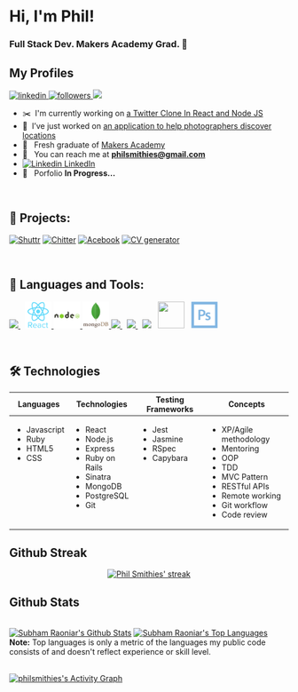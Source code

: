 <h1>Hi, I'm Phil!</h1>
<h3>Full Stack Dev. Makers Academy Grad. 🌱</h3>

## My Profiles

 <a href="https://uk.linkedin.com/in/phil-smithies">
  <img alt="linkedin" title="My LinkedIn Page" src="https://img.shields.io/badge/LinkedIn-0077B5?style=for-the-badge&logo=linkedin&logoColor=white">
</a>
   
<a href="https://github.com/philsmithies">
  <img alt="followers" title="Follow me on Github" src="https://img.shields.io/github/followers/philsmithies?color=236ad3&labelColor=1155ba&style=for-the-badge&logo=github&label=Follow"/>
</a>

<a href="https://www.codewars.com/users/phileeep">
  <img src="https://img.shields.io/badge/CodeWars-%23AD2C27?style=for-the-badge&logo=codewars&logoColor=white"/>
</a>

- ✂️&nbsp; I'm currently working on [a Twitter Clone In React and Node JS](https://github.com/philsmithies/chitter-react)
- 🔨&nbsp; I’ve just worked on [an application to help photographers discover locations](https://github.com/philsmithies/shuttr)
- 🌱 &nbsp; Fresh graduate of [Makers Academy](https://makers.tech)
- 📧 &nbsp; You can reach me at **philsmithies@gmail.com**
- [![Linkedin](https://i.stack.imgur.com/gVE0j.png) LinkedIn](https://www.linkedin.com/in/phil-smithies)
- 👀 &nbsp; Porfolio **In Progress...**

<br/>

## 🚀 Projects:

<p align="left">
  <a href=https://github.com/philsmithies/shuttr><img width="282" src="https://denvercoder1-github-readme-stats.vercel.app/api/pin/?username=philsmithies&repo=shuttr&show_icons=false&count_private=true&theme=react&hide_border=true&bg_color=1F222A" alt="Shuttr"></a>
  <a href=https://github.com/philsmithies/chitter-react><img width="282" src="https://denvercoder1-github-readme-stats.vercel.app/api/pin/?username=philsmithies&repo=chitter-react&show_icons=false&count_private=true&theme=react&hide_border=true&bg_color=1F222A" alt="Chitter"></a>
  <a href=https://github.com/philsmithies/acebook><img width="282" src="https://denvercoder1-github-readme-stats.vercel.app/api/pin/?username=philsmithies&repo=acebook-react&show_icons=false&count_private=true&theme=react&hide_border=true&bg_color=1F222A" alt="Acebook"></a>
  <a href=https://github.com/philsmithies/cv-generator><img width="282" src="https://denvercoder1-github-readme-stats.vercel.app/api/pin/?username=philsmithies&repo=cv-generator&show_icons=false&count_private=true&theme=react&hide_border=true&bg_color=1F222A" alt="CV generator"></a>
</p>

<br/>

## :hammer: Languages and Tools:

<p align="left"> 
   <a style="padding-right:8px;" href="https://developer.mozilla.org/en-US/docs/Web/JavaScript" target="_blank"> <img src="https://img.icons8.com/color/48/000000/javascript.png"/> </a> 
   <a href="https://reactjs.org/" target="_blank"> <img src="https://raw.githubusercontent.com/devicons/devicon/master/icons/react/react-original-wordmark.svg" alt="react" width="48" height="48"/> </a>
    <a href="https://nodejs.org" target="_blank"> <img src="https://raw.githubusercontent.com/devicons/devicon/master/icons/nodejs/nodejs-original-wordmark.svg" alt="nodejs" width="48" height="48"/> </a>
   <a href="https://www.mongodb.com/" target="_blank"> <img src="https://raw.githubusercontent.com/devicons/devicon/master/icons/mongodb/mongodb-original-wordmark.svg" alt="mongodb" width="48" height="48"/> </a> 
    <a style="padding-right:8px;" href="https://www.w3schools.com/css/" target="_blank"> <img src="https://img.icons8.com/color/48/000000/css3.png"/> </a> 
       <a style="padding-right:8px;" href="https://www.w3.org/html/" target="_blank"> <img src="https://img.icons8.com/color/48/000000/html-5.png"/> </a> 
   <img style="padding-right:8px;" src="https://img.icons8.com/color/48/000000/ruby-programming-language.png"/>
   <img style="padding-right:8px;" src="https://cdn.icon-icons.com/icons2/2415/PNG/512/postgresql_original_logo_icon_146391.png" width="48" height="48"/>
    <a href="https://www.photoshop.com/en" target="_blank"> <img src="https://raw.githubusercontent.com/devicons/devicon/master/icons/photoshop/photoshop-line.svg" alt="photoshop" width="48" height="48"/> </a>
</p>
<br>

## 🛠 Technologies

<table>
  <thead>
    <tr>
      <th>Languages</th>
      <th>Technologies</th>
      <th>Testing Frameworks</th>
      <th>Concepts</th>
    </tr>
  </thead>
  <tbody>
    <tr>
      <td style="vertical-align: top">
        <ul>
          <li>Javascript</li>
          <li>Ruby</li>
          <li>HTML5</li>
          <li>CSS</li>
        </ul>
      </td>
      <td style="vertical-align: top">
        <ul>
          <li>React</li>
          <li>Node.js</li>
          <li>Express</li>
          <li>Ruby on Rails</li>
          <li>Sinatra</li>
          <li>MongoDB</li>
          <li>PostgreSQL</li>
          <li>Git</li>
        </ul>
      </td>
      <td style="vertical-align: top">
        <ul>
          <li>Jest</li>
          <li>Jasmine</li>
          <li>RSpec</li>
          <li>Capybara</li>
        </ul>
      </td>
      <td style="vertical-align: top">
        <ul>
          <li>XP/Agile methodology</li>
          <li>Mentoring</li>
          <li>OOP</li>
          <li>TDD</li>
          <li>MVC Pattern</li>
          <li>RESTful APIs</li>
          <li>Remote working</li>
          <li>Git workflow</li>
          <li>Code review</li>
        </ul>
      </td>
    </tr>
  </tbody>
</table>

## Github Streak

<p align="center">
    <a href="https://github.com/philsmithies/github-readme-streak-stats">
        <img title="🔥 Get streak stats for your profile at git.io/streak-stats" alt="Phil Smithies' streak" src="https://github-readme-streak-stats.herokuapp.com/?user=philsmithies&theme=black-ice&hide_border=true&stroke=0000&background=060A0CD0"/>
    </a>
</p>

## Github Stats

  <br/>
    <a href="https://github.com/philsmithies/github-readme-stats"><img alt="Subham Raoniar's Github Stats" src="https://github-readme-stats.vercel.app/api?username=philsmithies&show_icons=true&count_private=true&theme=react&hide_border=true&bg_color=0D1117" /></a>
  <a href="https://github.com/philsmithies/github-readme-stats"><img alt="Subham Raoniar's Top Languages" src="https://github-readme-stats.vercel.app/api/top-langs/?username=philsmithies&langs_count=8&count_private=true&layout=compact&theme=react&hide_border=true&bg_color=0D1117" /></a>
  <br/>
  <b>Note:</b> Top languages is only a metric of the languages my public code consists of and doesn't reflect experience or skill level.

<br/>
<br/>

<a href="https://github.com/philsmithies/github-readme-activity-graph"><img alt="philsmithies's Activity Graph" src="https://activity-graph.herokuapp.com/graph?username=philsmithies&bg_color=0D1117&color=5BCDEC&line=5BCDEC&point=FFFFFF&hide_border=true" /></a>

<br />
